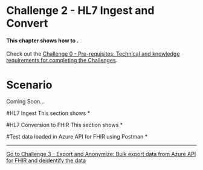 # Challenge 2 - HL7 Ingest and Convert

#### This chapter shows how to .

Check out the [Challenge 0 - Pre-requisites: Technical and knowledge requirements for completing the Challenges](./Challenge0-Prerequistes/ReadMe.md).

# Scenario
Coming Soon...

#HL7 Ingest
This section shows 
*

#HL7 Conversion to FHIR
This section shows 
*

#Test data loaded in Azure API for FHIR using Postman
* 


***

[Go to Challenge 3 - Export and Anonymize: Bulk export data from Azure API for FHIR and deidentify the data](../Challenge3-ExportandAnonymizeData/ReadMe.md)

